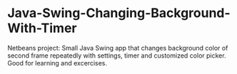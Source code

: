 # Java-Swing-Changing-Background-With-Timer
Netbeans project: Small Java Swing app that changes background color of second frame repeatedly with settings, timer and customized color picker. Good for learning and excercises.  
